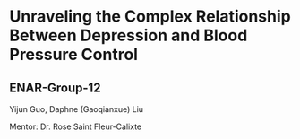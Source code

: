 # Unraveling the Complex Relationship Between Depression and Blood Pressure Control

## ENAR-Group-12
Yijun Guo, Daphne (Gaoqianxue) Liu

Mentor: Dr. Rose Saint Fleur-Calixte
